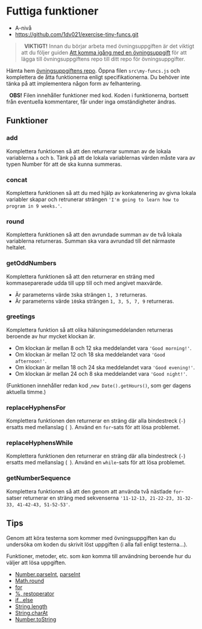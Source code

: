 # <i class="fa fa-laptop"></i> Futtiga funktioner
<ul class="fa-ul fa-border exercise-info">
  <li><i class="fa-li fa fa-signal level-a"></i>A-nivå</li>
  <li><i class="fa-li fa fa-github"></i><a href="https://github.com/1dv021/exercise-tiny-funcs.git">https://github.com/1dv021/exercise-tiny-funcs.git</a></li>
</ul>

><i class="fa fa-warning">&nbsp;</i> __VIKTIGT!__ Innan du börjar arbeta med övningsuppgiften är det viktigt att du följer guiden [Att komma igång med en övningsuppgift](../../guider/att-komma-igang-med-en-ovningsuppgift/README.md) för att lägga till övningsuppgiftens repo till ditt repo för övningsuppgifter.

Hämta hem [övningsuppgiftens repo](https://github.com/1dv021/exercise-tiny-funcs.git). Öppna filen `src\my-funcs.js` och komplettera de åtta funktionerna enligt specifikationerna. Du behöver inte tänka på att implementera någon form av felhantering.

<i class="fa fa-warning">&nbsp;</i> __OBS!__ Filen innehåller funktioner med kod. Koden i funktionerna, bortsett från eventuella kommentarer, får under inga omständigheter ändras.

## Funktioner

### add

Komplettera funktionen så att den returnerar summan av de lokala variablerna `a` och `b`. Tänk på att de lokala variablernas värden måste vara av typen Number för att de ska kunna summeras.

### concat

Komplettera funktionen så att du med hjälp av konkatenering av givna lokala variabler skapar och retrunerar strängen `'I'm going to learn how to program in 9 weeks.'`.

### round

Komplettera funktionen så att den avrundade summan av de två lokala variablerna returneras. Summan ska vara avrundad till det närmaste heltalet.

### getOddNumbers

Komplettera funktionen  så att den returnerar en sträng med kommaseparerade udda till upp till och med angivet maxvärde.

* Är parameterns värde `3`ska strängen `1, 3` returneras. 
* Är parameterns värde `10`ska strängen `1, 3, 5, 7, 9` returneras. 


### greetings

Komplettera funktion så att olika hälsningsmeddelanden returneras beroende av hur mycket klockan är.

* Om klockan är mellan 8 och 12 ska meddelandet vara `'Good morning!'`.
* Om klockan är mellan 12 och 18 ska meddelandet vara `'Good afternoon!'`.
* Om klockan är mellan 18 och 24 ska meddelandet vara `'Good evening!'`.
* Om klockan är mellan 24 och 8 ska meddelandet vara `'Good night!'`.

(Funktionen innehåller redan kod ,`new Date().getHours()`, som ger dagens aktuella timme.)

### replaceHyphensFor

Komplettera funktionen den returnerar en sträng där alla bindestreck (`-`) ersatts med mellanslag (` `). Använd en `for`-sats för att lösa problemet.

### replaceHyphensWhile

Komplettera funktionen den returnerar en sträng där alla bindestreck (`-`) ersatts med mellanslag  (` `). Använd en `while`-sats för att lösa problemet.


### getNumberSequence

Komplettera funktionen så att den genom att använda två nästlade `for`-satser returnerar en sträng med sekvenserna `'11-12-13, 21-22-23, 31-32-33, 41-42-43, 51-52-53'`.

## <i class="fa fa-lightbulb-o"></i> Tips
Genom att köra testerna som kommer med övningsuppgiften kan du undersöka om koden du skrivit löst uppgiften (i alla fall enligt testerna...).

Funktioner, metoder, etc. som *kan* komma till användning beroende hur du väljer att lösa uppgiften.

- [Number.parseInt](https://developer.mozilla.org/en-US/docs/Web/JavaScript/Reference/Global_Objects/Number/parseInt), [parseInt](https://developer.mozilla.org/en-US/docs/Web/JavaScript/Reference/Global_Objects/parseInt)
- [Math.round](https://developer.mozilla.org/en-US/docs/Web/JavaScript/Reference/Global_Objects/Math/round)
- [for](https://developer.mozilla.org/en-US/docs/Web/JavaScript/Reference/Statements/for)
- [%, restoperator](https://developer.mozilla.org/en-US/docs/Web/JavaScript/Reference/Operators/Arithmetic_Operators#Remainder)
- [if...else](https://developer.mozilla.org/en-US/docs/Web/JavaScript/Reference/Statements/if...else)
- [String.length](https://developer.mozilla.org/en-US/docs/Web/JavaScript/Reference/Global_Objects/String/length)
- [String.charAt](https://developer.mozilla.org/en-US/docs/Web/JavaScript/Reference/Global_Objects/String/charAt)
- [Number.toString](https://developer.mozilla.org/en-US/docs/Web/JavaScript/Reference/Global_Objects/Number/toString)
